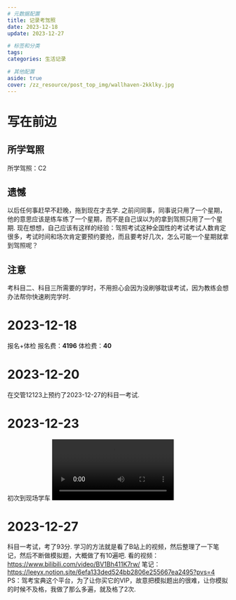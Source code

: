 ```yaml
---
# 元数据配置
title: 记录考驾照
date: 2023-12-18
update: 2023-12-27

# 标签和分类
tags:
categories: 生活记录

# 其他配置
aside: true
cover: /zz_resource/post_top_img/wallhaven-2kklky.jpg
---
```

# 写在前边

## 所学驾照
所学驾照：C2

## 遗憾
以后任何事赶早不赶晚，拖到现在才去学.
之前问同事，同事说只用了一个星期，他的意思应该是练车练了一个星期，而不是自己误以为的拿到驾照只用了一个星期.
现在想想，自己应该有这样的经验：驾照考试这种全国性的考试考试人数肯定很多，考试时间和场次肯定要预约要抢，而且要考好几次，怎么可能一个星期就拿到驾照呢？

## 注意
考科目二、科目三所需要的学时，不用担心会因为没刷够耽误考试，因为教练会想办法帮你快速刷完学时.


# 2023-12-18
报名+体检
报名费：**4196**
体检费：**40**

# 2023-12-20
在交管12123上预约了2023-12-27的科目一考试.

# 2023-12-23
初次到现场学车
<video src="https://i.imgur.com/nGe1X24.mp4" controls width="55%">
    你的浏览器不支持 <code>video</code> 标签。
</video>

# 2023-12-27
科目一考试，考了93分.
学习的方法就是看了B站上的视频，然后整理了一下笔记，然后不断做模拟题，大概做了有10遍吧.
看的视频：https://www.bilibili.com/video/BV1Bh411K7rw/
笔记：https://leeyx.notion.site/6efa133ded524bb2806e255667ea2495?pvs=4
PS：驾考宝典这个平台，为了让你买它的VIP，故意把模拟题出的很难，让你模拟的时候不及格，我做了那么多遍，就及格了2次.